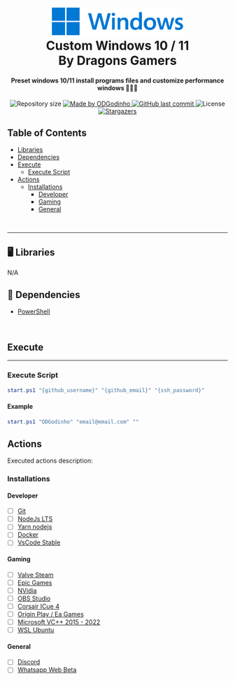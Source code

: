 <h1 align="center">
  <br>
  <a href="https://github.com/ODGodinho"><img src="public/images/windows-logo.png" alt="Windows" width="300"/></a><br>
    Custom Windows 10 / 11 <br>
    By Dragons Gamers
  <br>
</h1>

<h4 align="center">Preset windows 10/11 install programs files and customize performance windows 🚀🚀🚀</h4>

<p align="center">

  <img alt="Repository size" src="https://img.shields.io/github/repo-size/ODGodinho/WindowsPresetX">

  <a href="https://www.linkedin.com/in/victor-alves-odgodinho/">
    <img alt="Made by ODGodinho" src="https://img.shields.io/badge/made%20by-ODGodinho-%2304D361">
  </a>

  <a href="https://github.com/ODGodinho/WindowsPresetX/commits/master">
    <img alt="GitHub last commit" src="https://img.shields.io/github/last-commit/ODGodinho/WindowsPresetX">
  </a>

  <img alt="License" src="https://img.shields.io/badge/license-MIT-brightgreen">

   <a href="https://github.com/ODGodinho/WindowsPresetX/stargazers">
    <img alt="Stargazers" src="https://img.shields.io/github/stars/ODGodinho/WindowsPresetX?style=social">
  </a>

</p>

## Table of Contents

-   [Libraries](#-libraries)
-   [Dependencies](#-dependencies)
-   [Execute](#execute)
    -   [Execute Script](#execute-script)
-   [Actions](#actions)
    -   [Installations](#installations)
        -   [Developer](#developer)
        -   [Gaming](#gaming)
        -   [General](#general)

<br />

---

## 🖥 Libraries

N/A

## 📁 Dependencies

-   [PowerShell](https://docs.microsoft.com/pt-br/powershell/scripting/overview)

<br>

## Execute

---

### Execute Script

```powershell
start.ps1 "{github_username}" "{github_email}" "{ssh_password}"
```

#### Example

```powershell
start.ps1 "ODGodinho" "email@email.com" ""
```

## Actions
Executed actions description:

### Installations

#### Developer

- [ ] [Git](https://git-scm.com/)
- [ ] [NodeJs LTS](https://nodejs.org/en/)
- [ ] [Yarn nodejs](https://yarnpkg.com/)
- [ ] [Docker](https://www.docker.com/)
- [ ] [VsCode Stable](https://code.visualstudio.com/)

#### Gaming

- [ ] [Valve Steam](https://store.steampowered.com/)
- [ ] [Epic Games](https://www.epicgames.com/)
- [ ] [NVidia](https://www.nvidia.com/pt-br/)
- [ ] [OBS Studio](https://obsproject.com/)
- [ ] [Corsair ICue 4](https://www.corsair.com/icue)
- [ ] [Origin Play / Ea Games](https://www.origin.com/)
- [ ] [Microsoft VC++ 2015 - 2022](https://docs.microsoft.com/pt-br/cpp/windows/latest-supported-vc-redist)
- [ ] [WSL Ubuntu](https://ubuntu.com/wsl)

#### General

- [ ] [Discord](https://discord.com/)
- [ ] [Whatsapp Web Beta](https://web.whatsapp.com/)